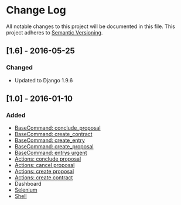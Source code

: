# Change Log
All notable changes to this project will be documented in this file.
This project adheres to [Semantic Versioning](http://semver.org/).

## [1.6] - 2016-05-25
### Changed
- Updated to Django 1.9.6

## [1.0] - 2016-01-10
### Added
- [BaseCommand: conclude_proposal](https://github.com/rg3915/orcamentos/blob/master/orcamentos/core/management/commands/conclude_proposal.py)
- [BaseCommand: create_contract](https://github.com/rg3915/orcamentos/blob/master/orcamentos/core/management/commands/create_contract.py)
- [BaseCommand: create_entry](https://github.com/rg3915/orcamentos/blob/master/orcamentos/core/management/commands/create_entry.py)
- [BaseCommand: create_proposal](https://github.com/rg3915/orcamentos/blob/master/orcamentos/core/management/commands/create_proposal.py)
- [BaseCommand: entrys urgent](https://github.com/rg3915/orcamentos/blob/master/orcamentos/core/management/commands/entrys.py)
- [Actions: conclude proposal](https://github.com/rg3915/orcamentos/blob/master/orcamentos/core/actions.py#L10)
- [Actions: cancel proposal](https://github.com/rg3915/orcamentos/blob/master/orcamentos/core/actions.py#L31)
- [Actions: create proposal](https://github.com/rg3915/orcamentos/blob/master/orcamentos/core/actions.py#L45)
- [Actions: create contract](https://github.com/rg3915/orcamentos/blob/master/orcamentos/core/actions.py#L72)
- Dashboard
- [Selenium](https://github.com/rg3915/orcamentos/tree/master/orcamentos/core/tests/selenium)
- [Shell](https://github.com/rg3915/orcamentos/tree/master/shell)
